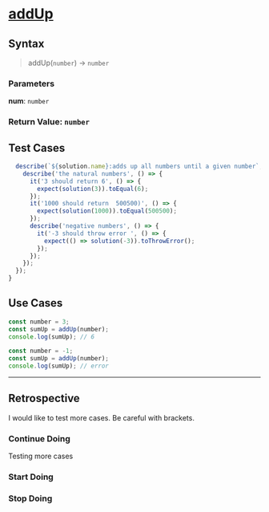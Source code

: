 # [addUp](https://edabit.com/challenge/4gzDuDkompAqujpRi)

<!--
  This function adds up all numbers from 1 to the given number.
  It takes a number as an argument.

  This function represents summation notation and can be used to perform statistical analysis of biological data. 
-->

## Syntax

> addUp(`number`) -> `number`

### Parameters

**num**: `number`

<!--
  Any natural numbers
-->

### Return Value: `number`

<!--
  Any natural numbers
-->

## Test Cases
<!--Test.assertEquals(addUp(4), 10)
Test.assertEquals(addUp(13), 91)
Test.assertEquals(addUp(600), 180300)
Test.assertEquals(addUp(392), 77028)
Test.assertEquals(addUp(53), 1431)
Test.assertEquals(addUp(897), 402753)
Test.assertEquals(addUp(23), 276)
Test.assertEquals(addUp(1000), 500500)
Test.assertEquals(addUp(738), 272691)
Test.assertEquals(addUp(100), 5050)
Test.assertEquals(addUp(925), 428275)
Test.assertEquals(addUp(1), 1)
Test.assertEquals(addUp(999), 499500)
Test.assertEquals(addUp(175), 15400)
Test.assertEquals(addUp(111), 6216)
<!--
  copy in the test cases from the original challenge
-->
```js for (const solution of [addUp]) {
  describe(`${solution.name}:adds up all numbers until a given number`, () => {
    describe('the natural numbers', () => {
      it('3 should return 6', () => {
        expect(solution(3)).toEqual(6);
      });
      it('1000 should return  500500)', () => {
        expect(solution(1000)).toEqual(500500);
      });
      describe('negative numbers', () => {
        it('-3 should throw error ', () => {
          expect(() => solution(-3)).toThrowError();
        });
      });
    });
  });
}
```
## Use Cases

```js
const number = 3;
const sumUp = addUp(number);
console.log(sumUp); // 6
```
```js
const number = -1;
const sumUp = addUp(number);
console.log(sumUp); // error
```

<!--
  write a minimum of 2 use cases to show this functions behavior.

  try to find interesting _edge cases_, it's good for you ;)
  an edge case is when a function behaves different than you'd expect.
  This will help you and others better understand the function.

  https://www.geeksforgeeks.org/dont-forget-edge-cases/
-->

---

## Retrospective
I would like to test more cases.
Be careful with brackets.

<!--
  write any notes to help you review this exercise later, and to help others' study it.

  this might include:

  - good ideas to use later in your own code
  - less good ideas to avoid in your own code
  - new vocabulary you learned
  - the most important thing(s) you learned
  - something that you still don't understand but want to keep studying
  - something that surprised you
  - tricks you will want to remember and use later
-->

### Continue Doing
Testing more cases
### Start Doing

### Stop Doing
